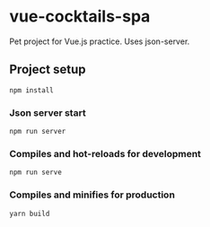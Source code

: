 # vue-cocktails-spa
Pet project for Vue.js practice. Uses json-server.


## Project setup
```
npm install
```
### Json server start
```
npm run server
```

### Compiles and hot-reloads for development
```
npm run serve
```

### Compiles and minifies for production
```
yarn build
```

